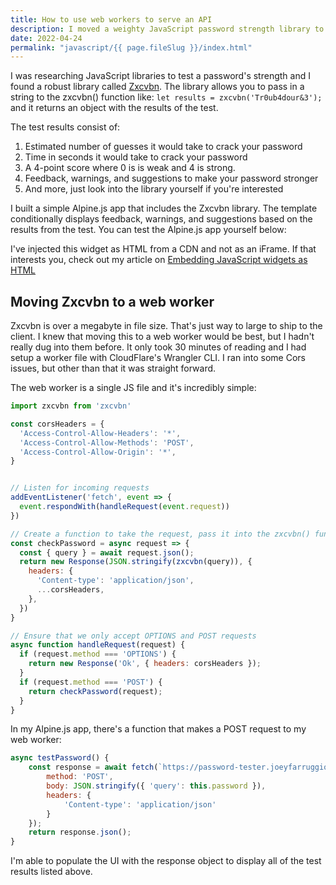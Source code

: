 ```yaml
---
title: How to use web workers to serve an API
description: I moved a weighty JavaScript password strength library to a web worker. It made my app lighter, faster, and I learned working with web workers can be quite easy. 
date: 2022-04-24
permalink: "javascript/{{ page.fileSlug }}/index.html"
---
```


I was researching JavaScript libraries to test a password's strength and I found a robust library called [Zxcvbn](https://github.com/dropbox/zxcvbn). The library allows you to pass in a string to the zxcvbn() function like: `let results = zxcvbn('Tr0ub4dour&3');` and it returns an object with the results of the test.

The test results consist of:

1. Estimated number of guesses it would take to crack your password
2. Time in seconds it would take to crack your password
3. A 4-point score where 0 is is weak and 4 is strong.
4. Feedback, warnings, and suggestions to make your password stronger
5. And more, just look into the library yourself if you're interested

I built a simple Alpine.js app that includes the Zxcvbn library. The template conditionally displays feedback, warnings, and suggestions based on the results from the test. You can test the Alpine.js app yourself below:

<div 
    class="bg-white border border-slate-400 rounded-lg text-black p-4 lg:px-20 lg:py-12 mx-auto my-12 lg:my-20 not-prose" id="app">
    <script src="https://cdn.jsdelivr.net/gh/joseph-farruggio/password-strength-widget@main-built/app.min.js"></script>
</div>

I've injected this widget as HTML from a CDN and not as an iFrame. If that interests you, check out my article on [Embedding JavaScript widgets as HTML](/javascript/embed-javascript-widget/)

## Moving Zxcvbn to a web worker
Zxcvbn is over a megabyte in file size. That's just way to large to ship to the client. I knew that moving this to a web worker would be best, but I hadn't really dug into them before. It only took 30 minutes of reading and I had setup a worker file with CloudFlare's Wrangler CLI. I ran into some Cors issues, but other than that it was straight forward.

The web worker is a single JS file and it's incredibly simple:

``` js
import zxcvbn from 'zxcvbn'

const corsHeaders = {
  'Access-Control-Allow-Headers': '*',
  'Access-Control-Allow-Methods': 'POST',
  'Access-Control-Allow-Origin': '*',
}


// Listen for incoming requests
addEventListener('fetch', event => {
  event.respondWith(handleRequest(event.request))
})

// Create a function to take the request, pass it into the zxcvbn() function, and return the response object
const checkPassword = async request => {
  const { query } = await request.json();
  return new Response(JSON.stringify(zxcvbn(query)), {
    headers: {
      'Content-type': 'application/json',
      ...corsHeaders,
    },
  })
}

// Ensure that we only accept OPTIONS and POST requests
async function handleRequest(request) {
  if (request.method === 'OPTIONS') {
    return new Response('Ok', { headers: corsHeaders });
  }
  if (request.method === 'POST') {
    return checkPassword(request);
  }
}
```

In my Alpine.js app, there's a function that makes a POST request to my web worker:

``` js
async testPassword() {
    const response = await fetch(`https://password-tester.joeyfarruggio.workers.dev`, {
        method: 'POST',
        body: JSON.stringify({ 'query': this.password }),
        headers: {
            'Content-type': 'application/json'
        }
    });
    return response.json();
}
```

I'm able to populate the UI with the response object to display all of the test results listed above.